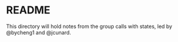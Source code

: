 # README

This directory will hold notes from the group calls with states, led by
@bycheng1 and @jcunard.
